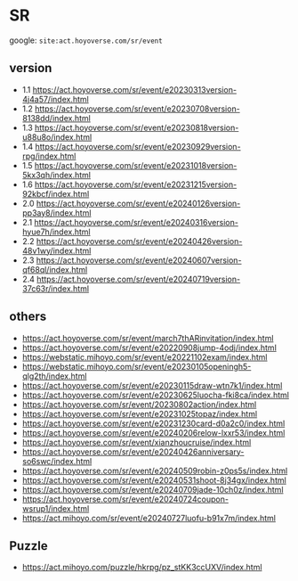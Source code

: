 # SR
google: ```site:act.hoyoverse.com/sr/event```

## version
- 1.1 https://act.hoyoverse.com/sr/event/e20230313version-4j4a57/index.html
- 1.2 https://act.hoyoverse.com/sr/event/e20230708version-8138dd/index.html
- 1.3 https://act.hoyoverse.com/sr/event/e20230818version-u88u8o/index.html
- 1.4 https://act.hoyoverse.com/sr/event/e20230929version-rpg/index.html
- 1.5 https://act.hoyoverse.com/sr/event/e20231018version-5kx3qh/index.html
- 1.6 https://act.hoyoverse.com/sr/event/e20231215version-92kbcf/index.html
- 2.0 https://act.hoyoverse.com/sr/event/e20240126version-pp3ay8/index.html
- 2.1 https://act.hoyoverse.com/sr/event/e20240316version-hyue7h/index.html
- 2.2 https://act.hoyoverse.com/sr/event/e20240426version-48v1wy/index.html
- 2.3 https://act.hoyoverse.com/sr/event/e20240607version-qf68ql/index.html
- 2.4 https://act.hoyoverse.com/sr/event/e20240719version-37c63r/index.html

## others
- https://act.hoyoverse.com/sr/event/march7thARinvitation/index.html
- https://act.hoyoverse.com/sr/event/e20220908jump-4odj/index.html
- https://webstatic.mihoyo.com/sr/event/e20221102exam/index.html
- https://webstatic.mihoyo.com/sr/event/e20230105openingh5-qlg2th/index.html
- https://act.hoyoverse.com/sr/event/e20230115draw-wtn7k1/index.html
- https://act.hoyoverse.com/sr/event/e20230625luocha-fki8ca/index.html
- https://act.hoyoverse.com/sr/event/20230802action/index.html
- https://act.hoyoverse.com/sr/event/e20231025topaz/index.html
- https://act.hoyoverse.com/sr/event/e20231230card-d0a2c0/index.html <BlackSwan>
- https://act.hoyoverse.com/sr/event/e20240206relow-lxxr53/index.html
- https://act.hoyoverse.com/sr/event/xianzhoucruise/index.html
- https://act.hoyoverse.com/sr/event/e20240426anniversary-so6swc/index.html
- https://act.hoyoverse.com/sr/event/e20240509robin-z0ps5s/index.html <Robin>
- https://act.hoyoverse.com/sr/event/e20240531shoot-8j34gx/index.html
- https://act.hoyoverse.com/sr/event/e20240709jade-10ch0z/index.html
- https://act.hoyoverse.com/sr/event/e20240724coupon-wsrup1/index.html
- https://act.mihoyo.com/sr/event/e20240727luofu-b91x7m/index.html

## Puzzle
- https://act.mihoyo.com/puzzle/hkrpg/pz_stKK3ccUXV/index.html
